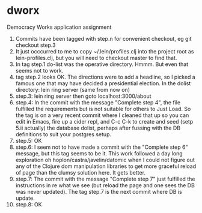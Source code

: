 # dworx
Democracy Works application assignment

1. Commits have been tagged with step.n for convenient checkout, eg git checkout step.3
2. It just occcurred to me to copy ~/.lein/profiles.clj into the project root as lein-profiles.clj, but you will need to checkout master to find that.
2. In tag step.1 do-list was the operative directory. Hmmm. But even that seems not to work.
3. tag step.2 looks OK. The directions were to add a headline, so I picked a famous one that may have decided a presidential election. In the dolist directory: lein ring server (same from now on)
4. step.3: lein ring server then goto localhost:3000/about
5. step.4: In the commit with the message "Complete step 4", the file fulfilled the requirements but is not suitable for others to Just Load. So the tag is on a very recent commit where I cleaned that up so you can edit in Emacs, fire up a cider repl, and C-c C-k to create and seed (setp 5.ii actually) the database dolist, perhaps after fussing with the DB definitions to suit your postgres setup.
6. step.5: OK
7. step.6: I seem not to have made a commit with the "Complete step 6" message, but this tag seems to be it. This work followed a day long exploration oh hoplon/castra/javelin/datomic when I could not figure out any of the Clojure dom manipulation libraries to get more graceful reload of page than the clumsy solution here. It gets better.
8. step.7: The commit with the message "Complete step 7" just fulfilled the instructions in re what we see (but reload the page and one sees the DB was never updated). The tag step.7 is the next commit where DB is update.
9. step.8: OK
